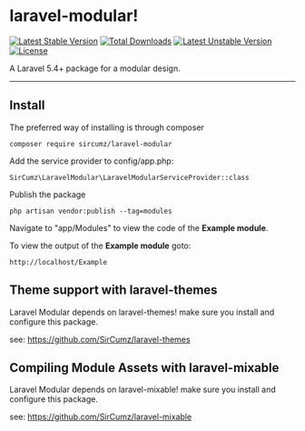 laravel-modular!
===================
[![Latest Stable Version](https://poser.pugx.org/sircumz/laravel-modular/v/stable)](https://packagist.org/packages/sircumz/laravel-modular) [![Total Downloads](https://poser.pugx.org/sircumz/laravel-modular/downloads)](https://packagist.org/packages/sircumz/laravel-modular) [![Latest Unstable Version](https://poser.pugx.org/sircumz/laravel-modular/v/unstable)](https://packagist.org/packages/sircumz/laravel-modular) [![License](https://poser.pugx.org/sircumz/laravel-modular/license)](https://packagist.org/packages/sircumz/laravel-modular)

A Laravel 5.4+ package for a modular design.

----------

Install
-------
The preferred way of installing is through composer

    composer require sircumz/laravel-modular

Add the service provider to config/app.php:

    SirCumz\LaravelModular\LaravelModularServiceProvider::class

Publish the package

    php artisan vendor:publish --tag=modules

Navigate to "app/Modules" to view the code of the **Example module**.

To view the output of the **Example module** goto:

    http://localhost/Example


Theme support with laravel-themes
-------
Laravel Modular depends on laravel-themes! make sure you install and configure this package.

see: https://github.com/SirCumz/laravel-themes

Compiling Module Assets with laravel-mixable
-------
Laravel Modular depends on laravel-mixable! make sure you install and configure this package.

see: https://github.com/SirCumz/laravel-mixable
